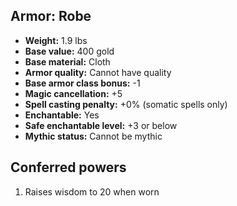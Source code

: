 ## Armor: Robe

- **Weight:** 1.9 lbs
- **Base value:** 400 gold
- **Base material:** Cloth
- **Armor quality:** Cannot have quality
- **Base armor class bonus:** -1
- **Magic cancellation:** +5
- **Spell casting penalty:** +0% (somatic spells only)
- **Enchantable:** Yes
- **Safe enchantable level:** +3 or below
- **Mythic status:** Cannot be mythic

## Conferred powers

1. Raises wisdom to 20 when worn
